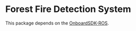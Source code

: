 # Forest Fire Detection System

This package depends on the [OnboardSDK-ROS](https://github.com/dji-sdk/Onboard-SDK-ROS).
